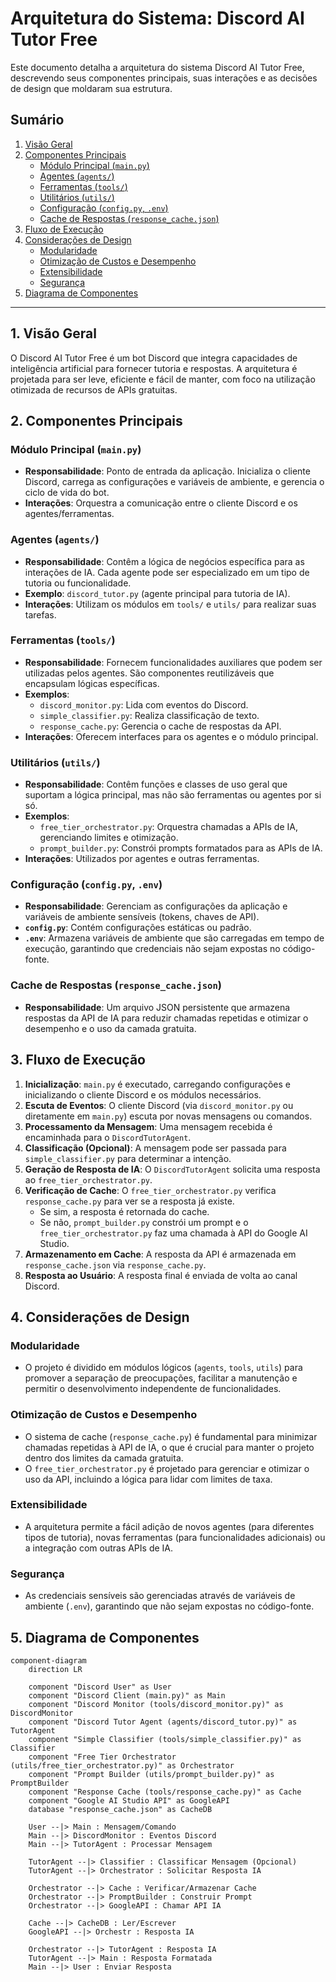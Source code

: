 # Arquitetura do Sistema: Discord AI Tutor Free

Este documento detalha a arquitetura do sistema Discord AI Tutor Free, descrevendo seus componentes principais, suas interações e as decisões de design que moldaram sua estrutura.

## Sumário

1.  [Visão Geral](#1-visão-geral)
2.  [Componentes Principais](#2-componentes-principais)
    *   [Módulo Principal (`main.py`)](#módulo-principal-mainpy)
    *   [Agentes (`agents/`)](#agentes-agents)
    *   [Ferramentas (`tools/`)](#ferramentas-tools)
    *   [Utilitários (`utils/`)](#utilitários-utils)
    *   [Configuração (`config.py`, `.env`)](#configuração-configpy-env)
    *   [Cache de Respostas (`response_cache.json`)](#cache-de-respostas-response_cachejson)
3.  [Fluxo de Execução](#3-fluxo-de-execução)
4.  [Considerações de Design](#4-considerações-de-design)
    *   [Modularidade](#modularidade)
    *   [Otimização de Custos e Desempenho](#otimização-de-custos-e-desempenho)
    *   [Extensibilidade](#extensibilidade)
    *   [Segurança](#segurança)
5.  [Diagrama de Componentes](#5-diagrama-de-componentes)

---

## 1. Visão Geral

O Discord AI Tutor Free é um bot Discord que integra capacidades de inteligência artificial para fornecer tutoria e respostas. A arquitetura é projetada para ser leve, eficiente e fácil de manter, com foco na utilização otimizada de recursos de APIs gratuitas.

## 2. Componentes Principais

### Módulo Principal (`main.py`)

-   **Responsabilidade**: Ponto de entrada da aplicação. Inicializa o cliente Discord, carrega as configurações e variáveis de ambiente, e gerencia o ciclo de vida do bot.
-   **Interações**: Orquestra a comunicação entre o cliente Discord e os agentes/ferramentas.

### Agentes (`agents/`)

-   **Responsabilidade**: Contêm a lógica de negócios específica para as interações de IA. Cada agente pode ser especializado em um tipo de tutoria ou funcionalidade.
-   **Exemplo**: `discord_tutor.py` (agente principal para tutoria de IA).
-   **Interações**: Utilizam os módulos em `tools/` e `utils/` para realizar suas tarefas.

### Ferramentas (`tools/`)

-   **Responsabilidade**: Fornecem funcionalidades auxiliares que podem ser utilizadas pelos agentes. São componentes reutilizáveis que encapsulam lógicas específicas.
-   **Exemplos**:
    -   `discord_monitor.py`: Lida com eventos do Discord.
    -   `simple_classifier.py`: Realiza classificação de texto.
    -   `response_cache.py`: Gerencia o cache de respostas da API.
-   **Interações**: Oferecem interfaces para os agentes e o módulo principal.

### Utilitários (`utils/`)

-   **Responsabilidade**: Contêm funções e classes de uso geral que suportam a lógica principal, mas não são ferramentas ou agentes por si só.
-   **Exemplos**:
    -   `free_tier_orchestrator.py`: Orquestra chamadas a APIs de IA, gerenciando limites e otimização.
    -   `prompt_builder.py`: Constrói prompts formatados para as APIs de IA.
-   **Interações**: Utilizados por agentes e outras ferramentas.

### Configuração (`config.py`, `.env`)

-   **Responsabilidade**: Gerenciam as configurações da aplicação e variáveis de ambiente sensíveis (tokens, chaves de API).
-   **`config.py`**: Contém configurações estáticas ou padrão.
-   **`.env`**: Armazena variáveis de ambiente que são carregadas em tempo de execução, garantindo que credenciais não sejam expostas no código-fonte.

### Cache de Respostas (`response_cache.json`)

-   **Responsabilidade**: Um arquivo JSON persistente que armazena respostas da API de IA para reduzir chamadas repetidas e otimizar o desempenho e o uso da camada gratuita.

## 3. Fluxo de Execução

1.  **Inicialização**: `main.py` é executado, carregando configurações e inicializando o cliente Discord e os módulos necessários.
2.  **Escuta de Eventos**: O cliente Discord (via `discord_monitor.py` ou diretamente em `main.py`) escuta por novas mensagens ou comandos.
3.  **Processamento da Mensagem**: Uma mensagem recebida é encaminhada para o `DiscordTutorAgent`.
4.  **Classificação (Opcional)**: A mensagem pode ser passada para `simple_classifier.py` para determinar a intenção.
5.  **Geração de Resposta de IA**: O `DiscordTutorAgent` solicita uma resposta ao `free_tier_orchestrator.py`.
6.  **Verificação de Cache**: O `free_tier_orchestrator.py` verifica `response_cache.py` para ver se a resposta já existe.
    *   Se sim, a resposta é retornada do cache.
    *   Se não, `prompt_builder.py` constrói um prompt e o `free_tier_orchestrator.py` faz uma chamada à API do Google AI Studio.
7.  **Armazenamento em Cache**: A resposta da API é armazenada em `response_cache.json` via `response_cache.py`.
8.  **Resposta ao Usuário**: A resposta final é enviada de volta ao canal Discord.

## 4. Considerações de Design

### Modularidade

-   O projeto é dividido em módulos lógicos (`agents`, `tools`, `utils`) para promover a separação de preocupações, facilitar a manutenção e permitir o desenvolvimento independente de funcionalidades.

### Otimização de Custos e Desempenho

-   O sistema de cache (`response_cache.py`) é fundamental para minimizar chamadas repetidas à API de IA, o que é crucial para manter o projeto dentro dos limites da camada gratuita.
-   O `free_tier_orchestrator.py` é projetado para gerenciar e otimizar o uso da API, incluindo a lógica para lidar com limites de taxa.

### Extensibilidade

-   A arquitetura permite a fácil adição de novos agentes (para diferentes tipos de tutoria), novas ferramentas (para funcionalidades adicionais) ou a integração com outras APIs de IA.

### Segurança

-   As credenciais sensíveis são gerenciadas através de variáveis de ambiente (`.env`), garantindo que não sejam expostas no código-fonte.

## 5. Diagrama de Componentes

```mermaid
component-diagram
    direction LR
    
    component "Discord User" as User
    component "Discord Client (main.py)" as Main
    component "Discord Monitor (tools/discord_monitor.py)" as DiscordMonitor
    component "Discord Tutor Agent (agents/discord_tutor.py)" as TutorAgent
    component "Simple Classifier (tools/simple_classifier.py)" as Classifier
    component "Free Tier Orchestrator (utils/free_tier_orchestrator.py)" as Orchestrator
    component "Prompt Builder (utils/prompt_builder.py)" as PromptBuilder
    component "Response Cache (tools/response_cache.py)" as Cache
    component "Google AI Studio API" as GoogleAPI
    database "response_cache.json" as CacheDB
    
    User --|> Main : Mensagem/Comando
    Main --|> DiscordMonitor : Eventos Discord
    Main --|> TutorAgent : Processar Mensagem
    
    TutorAgent --|> Classifier : Classificar Mensagem (Opcional)
    TutorAgent --|> Orchestrator : Solicitar Resposta IA
    
    Orchestrator --|> Cache : Verificar/Armazenar Cache
    Orchestrator --|> PromptBuilder : Construir Prompt
    Orchestrator --|> GoogleAPI : Chamar API IA
    
    Cache --|> CacheDB : Ler/Escrever
    GoogleAPI --|> Orchestr : Resposta IA
    
    Orchestrator --|> TutorAgent : Resposta IA
    TutorAgent --|> Main : Resposta Formatada
    Main --|> User : Enviar Resposta
